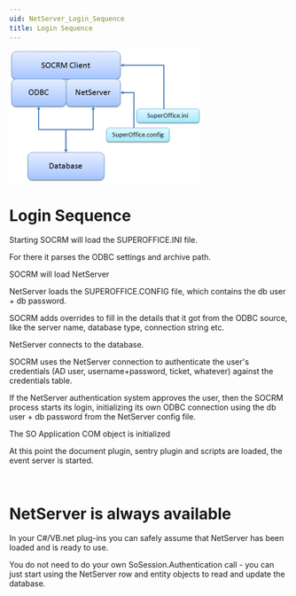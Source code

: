 ```yaml
---
uid: NetServer_Login_Sequence
title: Login Sequence
---
```


![](../../images/Netserver-and-odbc.gif)

Login Sequence
==============

Starting SOCRM will load the SUPEROFFICE.INI file.

For there it parses the ODBC settings and archive path.

SOCRM will load NetServer

NetServer loads the SUPEROFFICE.CONFIG file, which contains the db user + db password.

SOCRM adds overrides to fill in the details that it got from the ODBC source, like the server name, database type, connection string etc.

NetServer connects to the database.

SOCRM uses the NetServer connection to authenticate the user's credentials (AD user, username+password, ticket, whatever) against the credentials table.

If the NetServer authentication system approves the user, then the SOCRM process starts its login, initializing its own ODBC connection using the db user + db password from the NetServer config file.

The SO Application COM object is initialized

At this point the document plugin, sentry plugin and scripts are loaded, the event server is started.

 

NetServer is always available
=============================

In your C\#/VB.net plug-ins you can safely assume that NetServer has been loaded and is ready to use.

You do not need to do your own SoSession.Authentication call - you can just start using the NetServer row and entity objects to read and update the database.

 <span><span id="ctl00_contentContainer_ctl36_ctl00_ctl07"></span></span>